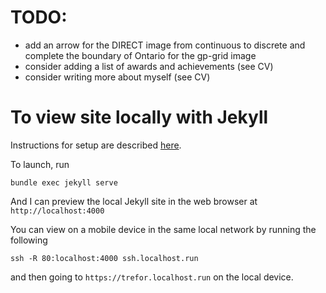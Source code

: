 # TODO:
* add an arrow for the DIRECT image from continuous to discrete and complete the boundary of Ontario for the gp-grid image
* consider adding a list of awards and achievements (see CV)
* consider writing more about myself (see CV)

# To view site locally with Jekyll
Instructions for setup are described [here](https://help.github.com/articles/setting-up-your-github-pages-site-locally-with-jekyll/).

To launch, run
```
bundle exec jekyll serve
```
And I can preview the local Jekyll site in the web browser at `http://localhost:4000`

You can view on a mobile device in the same local network by running the following
```
ssh -R 80:localhost:4000 ssh.localhost.run
```
and then going to `https://trefor.localhost.run` on the local device.
